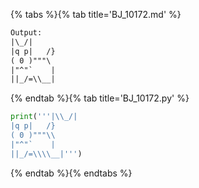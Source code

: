{% tabs %}{% tab title='BJ_10172.md' %}

```txt
Output:
|\_/|
|q p|   /}
( 0 )"""\
|"^"`    |
||_/=\\__|
```

{% endtab %}{% tab title='BJ_10172.py' %}

```py
print('''|\\_/|
|q p|   /}
( 0 )"""\\
|"^"`    |
||_/=\\\\__|''')
```

{% endtab %}{% endtabs %}
